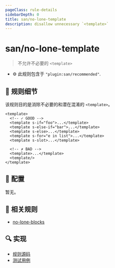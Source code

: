 ```yaml
---
pageClass: rule-details
sidebarDepth: 0
title: san/no-lone-template
description: disallow unnecessary `<template>`
---
```

# san/no-lone-template
> 不允许不必要的 `<template>`

- :gear: 此规则包含于 `"plugin:san/recommended"`.

## :book: 规则细节

该规则目的是消除不必要的和潜在混淆的 `<template>`。

<eslint-code-block :rules="{'san/no-lone-template': ['error']}">

```vue
<template>
  <!-- ✓ GOOD -->
  <template s-if="foo">...</template>
  <template s-else-if="bar">...</template>
  <template s-else>...</template>
  <template s-for="e in list">...</template>
  <template s-slot>...</template>

  <!-- ✗ BAD -->
  <template>...</template>
  <template/>
</template>
```

</eslint-code-block>

## :wrench: 配置

暂无。

## :couple: 相关规则

- [no-lone-blocks]

[no-lone-blocks]: https://eslint.org/docs/rules/no-lone-blocks

## :mag: 实现

- [规则源码](https://github.com/ecomfe/eslint-plugin-san/blob/main/lib/rules/no-lone-template.js)
- [测试用例](https://github.com/ecomfe/eslint-plugin-san/tree/main/__tests__/lib/rules/no-lone-template.test.js)
